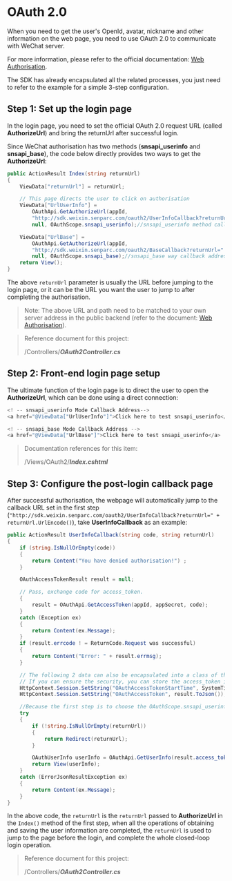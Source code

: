 # OAuth 2.0

When you need to get the user's OpenId, avatar, nickname and other information on the web page, you need to use OAuth 2.0 to communicate with WeChat server.

For more information, please refer to the official documentation: [Web Authorisation](https://developers.weixin.qq.com/doc/offiaccount/OA_Web_Apps/Wechat_webpage_authorization.html#4).

The SDK has already encapsulated all the related processes, you just need to refer to the example for a simple 3-step configuration.

## Step 1: Set up the login page

In the login page, you need to set the official OAuth 2.0 request URL (called **AuthorizeUrl**) and bring the returnUrl after successful login.

Since WeChat authorisation has two methods (**snsapi_userinfo** and **snsapi_base**), the code below directly provides two ways to get the **AuthorizeUrl**:

```c#
public ActionResult Index(string returnUrl)
{
    ViewData["returnUrl"] = returnUrl;

    // This page directs the user to click on authorisation
    ViewData["UrlUserInfo"] =
        OAuthApi.GetAuthorizeUrl(appId,
        "http://sdk.weixin.senparc.com/oauth2/UserInfoCallback?returnUrl=" + returnUrl.UrlEncode(),
        null, OAuthScope.snsapi_userinfo);//snsapi_userinfo method callback address

    ViewData["UrlBase"] =
        OAuthApi.GetAuthorizeUrl(appId,
        "http://sdk.weixin.senparc.com/oauth2/BaseCallback?returnUrl=" + returnUrl.UrlEncode(),
        null, OAuthScope.snsapi_base);//snsapi_base way callback address
    return View();
}
```

The above `returnUrl` parameter is usually the URL before jumping to the login page, or it can be the URL you want the user to jump to after completing the authorisation.

> Note: The above URL and path need to be matched to your own server address in the public backend (refer to the document: [Web Authorisation](https://developers.weixin.qq.com/doc/offiaccount/OA_Web_Apps/Wechat_webpage_authorisation.html#4)).

> Reference document for this project:
>
> /Controllers/**_OAuth2Controller.cs_**

## Step 2: Front-end login page setup

The ultimate function of the login page is to direct the user to open the **AuthorizeUrl**, which can be done using a direct connection:

```c#
<! -- snsapi_userinfo Mode Callback Address-->
<a href="@ViewData["UrlUserInfo"]">Click here to test snsapi_userinfo</a>

<! -- snsapi_base Mode Callback Address -->
<a href="@ViewData["UrlBase"]">Click here to test snsapi_userinfo</a>
```

> Documentation references for this item:
>
> /Views/OAuth2/**_Index.cshtml_**

## Step 3: Configure the post-login callback page

After successful authorisation, the webpage will automatically jump to the callback URL set in the first step (`"http://sdk.weixin.senparc.com/oauth2/UserInfoCallback?returnUrl=" + returnUrl.UrlEncode()`), take **UserInfoCallback** as an example:

```c#
public ActionResult UserInfoCallback(string code, string returnUrl)
{
    if (string.IsNullOrEmpty(code))
    {
        return Content("You have denied authorisation!") ;
    }

    OAuthAccessTokenResult result = null;

    // Pass, exchange code for access_token.
    {
        result = OAuthApi.GetAccessToken(appId, appSecret, code);
    }
    catch (Exception ex)
    {
        return Content(ex.Message);
    }
    if (result.errcode ! = ReturnCode.Request was successful)
    {
        return Content("Error: " + result.errmsg);
    }

    // The following 2 data can also be encapsulated into a class of their own and stored in a database (combined with caching is recommended)
    // If you can ensure the security, you can store the access_token in the user's cookie, each person's access_token is different
    HttpContext.Session.SetString("OAuthAccessTokenStartTime", SystemTime.Now.ToString());
    HttpContext.Session.SetString("OAuthAccessToken", result.ToJson());

    //Because the first step is to choose the OAuthScope.snsapi_userinfo, here you can further get user details
    try
    {
        if (!string.IsNullOrEmpty(returnUrl))
        {
            return Redirect(returnUrl);
        }

        OAuthUserInfo userInfo = OAuthApi.GetUserInfo(result.access_token, result.openid);
        return View(userInfo);
    }
    catch (ErrorJsonResultException ex)
    {
        return Content(ex.Message);
    }
}
```

In the above code, the `returnUrl` is the `returnUrl` passed to **AuthorizeUrl** in the `Index()` method of the first step, when all the operations of obtaining and saving the user information are completed, the `returnUrl` is used to jump to the page before the login, and complete the whole closed-loop login operation.

> Reference document for this project:
>
> /Controllers/**_OAuth2Controller.cs_**
